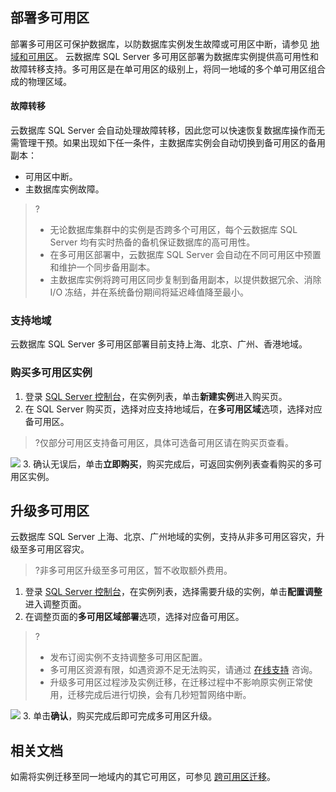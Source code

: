 ## 部署多可用区
部署多可用区可保护数据库，以防数据库实例发生故障或可用区中断，请参见 [地域和可用区](https://intl.cloud.tencent.com/document/product/238/7520)。
云数据库 SQL Server 多可用区部署为数据库实例提供高可用性和故障转移支持。多可用区是在单可用区的级别上，将同一地域的多个单可用区组合成的物理区域。

#### 故障转移
云数据库 SQL Server 会自动处理故障转移，因此您可以快速恢复数据库操作而无需管理干预。如果出现如下任一条件，主数据库实例会自动切换到备可用区的备用副本：
- 可用区中断。
- 主数据库实例故障。

>?
>- 无论数据库集群中的实例是否跨多个可用区，每个云数据库 SQL Server 均有实时热备的备机保证数据库的高可用性。
>- 在多可用区部署中，云数据库 SQL Server 会自动在不同可用区中预置和维护一个同步备用副本。
>- 主数据库实例将跨可用区同步复制到备用副本，以提供数据冗余、消除 I/O 冻结，并在系统备份期间将延迟峰值降至最小。

### 支持地域
云数据库 SQL Server 多可用区部署目前支持上海、北京、广州、香港地域。

### 购买多可用区实例
1. 登录 [SQL Server 控制台](https://console.cloud.tencent.com/sqlserver)，在实例列表，单击**新建实例**进入购买页。
2. 在 SQL Server 购买页，选择对应支持地域后，在**多可用区域**选项，选择对应备可用区。
>?仅部分可用区支持备可用区，具体可选备可用区请在购买页查看。
>
![](https://staticintl.cloudcachetci.com/yehe/backend-news/dn7e013_tapd_20397132_base64_1671590124_61.png)
3. 确认无误后，单击**立即购买**，购买完成后，可返回实例列表查看购买的多可用区实例。

## 升级多可用区
云数据库 SQL Server 上海、北京、广州地域的实例，支持从非多可用区容灾，升级至多可用区容灾。
>?非多可用区升级至多可用区，暂不收取额外费用。

1. 登录 [SQL Server 控制台](https://console.cloud.tencent.com/sqlserver)，在实例列表，选择需要升级的实例，单击**配置调整**进入调整页面。
2. 在调整页面的**多可用区域部署**选项，选择对应备可用区。
>?
>- 发布订阅实例不支持调整多可用区配置。
>- 多可用区资源有限，如遇资源不足无法购买，请通过 [在线支持](https://cloud.tencent.com/online-service?from=connect-us) 咨询。
>- 升级多可用区过程涉及实例迁移，在迁移过程中不影响原实例正常使用，迁移完成后进行切换，会有几秒短暂网络中断。
>
![](https://staticintl.cloudcachetci.com/yehe/backend-news/m7r9963_tapd_20397132_base64_1671590296_11.png)
3. 单击**确认**，购买完成后即可完成多可用区升级。

## 相关文档
如需将实例迁移至同一地域内的其它可用区，可参见 [跨可用区迁移](https://intl.cloud.tencent.com/document/product/238/42695)。
